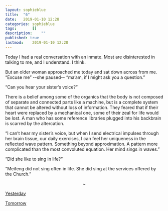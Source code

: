 ```yaml
---
layout: sophieblue
title: 	"6"
date:	2019-01-10 12:28
categories:	sophieblue
tags:		[] 
description: 	""
published: true
lastmod:	2019-01-10 12:28
---
```


Today I had a real conversation with an inmate. Most are disinterested in talking to me, and I understand. I think.

But an older woman approached me today and sat down across from me. “Excuse me” --she paused-- “ma’am, if I might ask you a question.” 

“Can you hear your sister’s voice?”

There is a belief among some of the organics that the body is not composed of separate and connected parts like a machine, but is a complete system that cannot be altered without loss of information. They feared that if their heart were replaced by a mechanical one, some of their zeal for life would be lost. A man who has some reference libraries plugged into his backbrain is scarred by the altercation. 

“I can’t hear my sister’s voice, but when I send electrical impulses through her brain tissue, our daily exercises, I can feel her uniqueness in the reflected wave pattern. Something beyond approximation. A pattern more complicated than the most convoluted equation. Her mind sings in waves.”

“Did she like to sing in life?”

“Meifeng did not sing often in life. She did sing at the services offered by the Church.”

<center>~</center>

<span class="sb-nav-prev"><a href="{{ '5' | prepend: site.baseurl }}">Yesterday</a></span>

<span class="sb-nav-next"><a href="{{ '7' | prepend: site.baseurl }}">Tomorrow</a></span>
